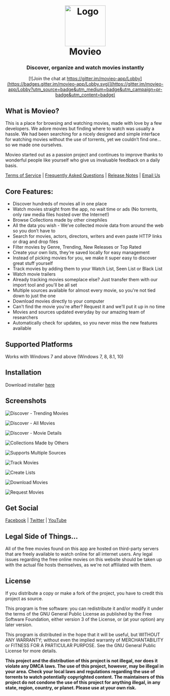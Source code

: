 <h1 align="center">
  <img src="https://dl.dropbox.com/s/54avkywzmv91elc/movieo-logo.png?dl=0" height="128" width="128" alt="Logo" />
  <br />
  Movieo
</h1>

<h3 align="center">Discover, organize and watch movies instantly</h3>

<div align="center">

[![Join the chat at https://gitter.im/movieo-app/Lobby](https://badges.gitter.im/movieo-app/Lobby.svg)](https://gitter.im/movieo-app/Lobby?utm_source=badge&utm_medium=badge&utm_campaign=pr-badge&utm_content=badge)
</div>

## What is Movieo?

This is a place for browsing and watching movies, made with love by a few developers. We adore movies but finding where to watch was usually a hassle. We had been searching for a nicely designed and simple interface for watching movies without the use of torrents, yet we couldn’t find one… so we made one ourselves.

Movieo started out as a passion project and continues to improve thanks to wonderful people like yourself who give us invaluable feedback on a daily basis.

[Terms of Service](http://movieo.info/more/tos.html)  |  [Frequently Asked Questions](http://movieo.info/more/faq.html)  |  [Release Notes](http://movieo.info/more/release-notes.html)  |  [Email Us](mailto:hi@movieo.info)

## Core Features:
- Discover hundreds of movies all in one place
- Watch movies straight from the app, no wait time or ads (No torrents, only raw media files hosted over the Internet!)
- Browse Collections made by other cinephiles
- All the data you wish - We’ve collected movie data from around the web so you don’t have to
- Search for movies, actors, directors, writers and even paste HTTP links or drag and drop files
- Filter movies by Genre, Trending, New Releases or Top Rated
- Create your own lists, they're saved locally for easy management
- Instead of picking movies for you, we make it super easy to discover great stuff yourself
- Track movies by adding them to your Watch List, Seen List or Black List
- Watch movie trailers
- Already tracking movies someplace else? Just transfer them with our import tool and you'll be all set
- Multiple sources available for almost every movie, so you're not tied down to just the one
- Download movies directly to your computer
- Can't find the movie you're after? Request it and we'll put it up in no time
- Movies and sources updated everyday by our amazing team of researchers
- Automatically check for updates, so you never miss the new features available

## Supported Platforms
Works with Windows 7 and above (Windows 7, 8, 8.1, 10)

## Installation
Download installer [here](http://movieo.info/movieo-setup.zip)

## Screenshots
![Discover - Trending Movies](https://dl.dropbox.com/s/qlh8dxtsxfqqsnx/Movieo%20-%20Trending.png?dl=0)

![Discover - All Movies](https://dl.dropbox.com/s/apdtl7wjosp4rs5/Movieo%20-%20All%20Movies.png?dl=0)

![Discover - Movie Details](https://dl.dropbox.com/s/xc2ypskjvdhi1ss/Movieo%20-%20Movie%20Details.png?dl=0)

![Collections Made by Others](https://dl.dropbox.com/s/fds9bdolw07pgxd/Movieo%20-%20Collections.png?dl=0)

![Supports Multiple Sources](https://dl.dropbox.com/s/cn55x5ye8yosgdl/Movieo%20-%20Available%20Streams.png?dl=0)

![Track Movies](https://dl.dropbox.com/s/bh938xhudvrls5w/Movieo%20-%20Library.png?dl=0)

![Create Lists](https://dl.dropbox.com/s/k25xeu27nhndmmn/Movieo%20-%20Create%20List.png?dl=0)

![Download Movies](https://dl.dropbox.com/s/quxf5phgjoko4b1/Movieo%20-%20Download%20Movies.png?dl=0)

![Request Movies](https://dl.dropbox.com/s/v4fcg12fiil0dah/Movieo%20-%20Request%20Movie.png?dl=0)

## Get Social
[Facebook](https://facebook.com/itsmovieo) | [Twitter](https://twitter.com/itsmovieo) | [YouTube](https://www.youtube.com/bettercodes)

## Legal Side of Things...
All of the free movies found on this app are hosted on third-party servers that are freely available to watch online for all internet users. Any legal issues regarding the free online movies on this website should be taken up with the actual file hosts themselves, as we're not affiliated with them.

## License
If you distribute a copy or make a fork of the project, you have to credit this project as source.

This program is free software: you can redistribute it and/or modify it under the terms of the GNU General Public License as published by the Free Software Foundation, either version 3 of the License, or (at your option) any later version.

This program is distributed in the hope that it will be useful, but WITHOUT ANY WARRANTY; without even the implied warranty of MERCHANTABILITY or FITNESS FOR A PARTICULAR PURPOSE. See the GNU General Public License for more details.

**This project and the distribution of this project is not illegal, nor does it violate any DMCA laws. The use of this project, however, may be illegal in your area. Check your local laws and regulations regarding the use of torrents to watch potentially copyrighted content. The maintainers of this project do not condone the use of this project for anything illegal, in any state, region, country, or planet. Please use at your own risk.**
